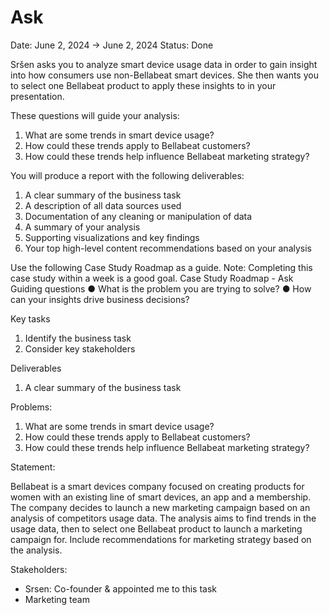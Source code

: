 # Ask

Date: June 2, 2024 → June 2, 2024
Status: Done

Sršen asks you to analyze smart device usage data in order to gain insight into how consumers use non-Bellabeat smart devices. She then wants you to select one Bellabeat product to apply these insights to in your presentation. 

These questions will guide your analysis:

1. What are some trends in smart device usage?
2. How could these trends apply to Bellabeat customers?
3. How could these trends help influence Bellabeat marketing strategy?

You will produce a report with the following deliverables:

1. A clear summary of the business task
2. A description of all data sources used
3. Documentation of any cleaning or manipulation of data
4. A summary of your analysis
5. Supporting visualizations and key findings
6. Your top high-level content recommendations based on your analysis

Use the following Case Study Roadmap as a guide. Note: Completing this case study within a week is a good goal.
Case Study Roadmap - Ask
Guiding questions
● What is the problem you are trying to solve?
● How can your insights drive business decisions?

Key tasks

1. Identify the business task
2. Consider key stakeholders

Deliverables

1. A clear summary of the business task

Problems:

1. What are some trends in smart device usage?
2. How could these trends apply to Bellabeat customers?
3. How could these trends help influence Bellabeat marketing strategy?

Statement:

Bellabeat is a smart devices company focused on creating products for women with an existing line of smart devices, an app and a membership. The company decides to launch a new marketing campaign based on an analysis of competitors usage data. The analysis aims to find trends in the usage data, then to select one Bellabeat product to launch a marketing campaign for. Include recommendations for marketing strategy based on the analysis.

Stakeholders:

- Srsen: Co-founder & appointed me to this task
- Marketing team
